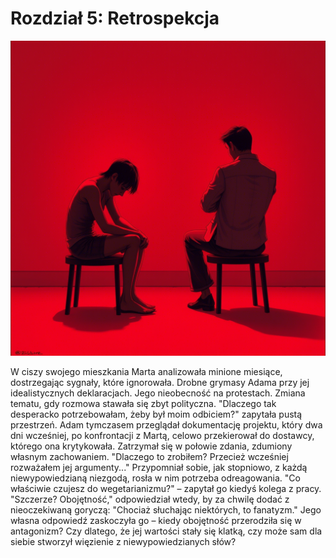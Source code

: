 # Rozdział 5: Retrospekcja

![5.png](5.png)

W ciszy swojego mieszkania Marta analizowała minione miesiące, dostrzegając sygnały, które ignorowała. Drobne grymasy
Adama przy jej idealistycznych deklaracjach. Jego nieobecność na protestach. Zmiana tematu, gdy rozmowa stawała się zbyt
polityczna. "Dlaczego tak desperacko potrzebowałam, żeby był moim odbiciem?" zapytała pustą przestrzeń. Adam tymczasem
przeglądał dokumentację projektu, który dwa dni wcześniej, po konfrontacji z Martą, celowo przekierował do dostawcy,
którego ona krytykowała. Zatrzymał się w połowie zdania, zdumiony własnym zachowaniem. "Dlaczego to zrobiłem? Przecież
wcześniej rozważałem jej argumenty..." Przypomniał sobie, jak stopniowo, z każdą niewypowiedzianą niezgodą, rosła w nim
potrzeba odreagowania. "Co właściwie czujesz do wegetarianizmu?" – zapytał go kiedyś kolega z pracy. "Szczerze?
Obojętność," odpowiedział wtedy, by za chwilę dodać z nieoczekiwaną goryczą: "Chociaż słuchając niektórych, to
fanatyzm." Jego własna odpowiedź zaskoczyła go – kiedy obojętność przerodziła się w antagonizm? Czy dlatego, że jej
wartości stały się klatką, czy może sam dla siebie stworzył więzienie z niewypowiedzianych słów?